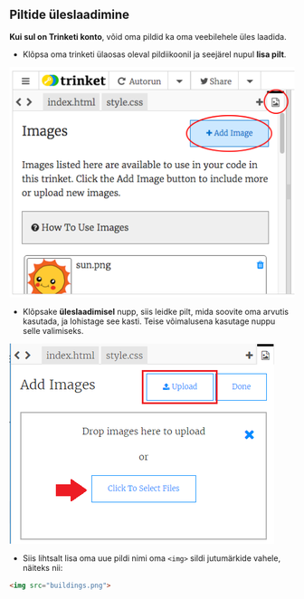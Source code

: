 ## Piltide üleslaadimine

**Kui sul on Trinketi konto**, võid oma pildid ka oma veebilehele üles laadida.

+ Klõpsa oma trinketi ülaosas oleval pildiikoonil ja seejärel nupul **lisa pilt**.

![kuvatõmmis](images/story-upload.png)

+ Klõpsake **üleslaadimisel** nupp, siis leidke pilt, mida soovite oma arvutis kasutada, ja lohistage see kasti. Teise võimalusena kasutage nuppu selle valimiseks.

![Lae üles](images/upload-image.png)

+ Siis lihtsalt lisa oma uue pildi nimi oma `<img>` sildi jutumärkide vahele, näiteks nii:

```html
<img src="buildings.png">
```